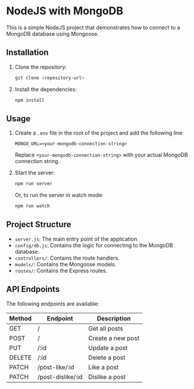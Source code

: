 # NodeJS with MongoDB

This is a simple NodeJS project that demonstrates how to connect to a MongoDB database using Mongoose.

## Installation

1. Clone the repository:
   ```bash
   git clone <repository-url>
   ```
2. Install the dependencies:
   ```bash
   npm install
   ```

## Usage

1. Create a `.env` file in the root of the project and add the following line:
   ```
   MONGO_URL=<your-mongodb-connection-string>
   ```
   Replace `<your-mongodb-connection-string>` with your actual MongoDB connection string.

2. Start the server:
   ```bash
   npm run server
   ```
   Or, to run the server in watch mode:
   ```bash
   npm run watch
   ```

## Project Structure

- `server.js`: The main entry point of the application.
- `config/db.js`: Contains the logic for connecting to the MongoDB database.
- `controllers/`: Contains the route handlers.
- `models/`: Contains the Mongoose models.
- `routes/`: Contains the Express routes.

## API Endpoints

The following endpoints are available:

| Method | Endpoint | Description |
| --- | --- | --- |
| GET | / | Get all posts |
| POST | / | Create a new post |
| PUT | /:id | Update a post |
| DELETE | /:id | Delete a post |
| PATCH | /post-like/:id | Like a post |
| PATCH | /post-dislike/:id | Dislike a post |
